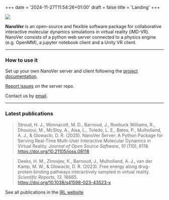 +++
date = '2024-11-27T11:54:26+01:00'
draft = false
title = 'Landing'
+++


![](nanover3.webp)

**NanoVer** is an open-source and flexible software package for collaborative interactive molecular dynamics simulations in virtual reality (iMD-VR). NanoVer consists of a python web server connected to a physics engine (e.g. OpenMM), a jupyter notebook client and a Unity VR client.

---


### How to use it

Set up your own NanoVer server and client following the [project documentation](https://irl2.github.io/nanover-docs/).

[Report issues](https://github.com/irl2/nanover-server-py/issues/) on the server repo.

Contact us by [email](mailto:intangible.realities.lab+nanover@gmail.com).

---


### Latest publications

> Stroud, H. J., Wonnacott, M. D., Barnoud, J., Roebuck Williams, R., Dhouioui, M., McSloy, A., Aisa, L., Toledo, L. E., Bates, P., Mulholland, A. J., & Glowacki, D. R. (2025). NanoVer Server: A Python Package for Serving Real-Time Multi-User Interactive Molecular Dynamics in Virtual Reality. *Journal of Open Source Software*, *10* (110), 8118. 
> \
> https://doi.org/10.21105/joss.08118

> Deeks, H. M., Zinovjev, K., Barnoud, J., Mulholland, A. J., van der Kamp, M. W., & Glowacki, D. R. (2023). Free energy along drug-protein binding pathways interactively sampled in virtual reality. *Scientific Reports*, *13*, 16665.
> \
> https://doi.org/10.1038/s41598-023-43523-x

See all publications in the [IRL website](https://www.intangiblerealitieslab.org/publications)



